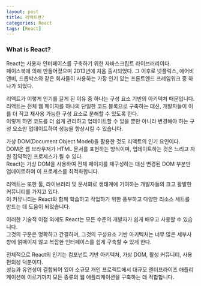 ```yaml
---
layout: post
title: 리액트란?
categories: React
tags: [React]
---
```


### What is React?

React는 사용자 인터페이스를 구축하기 위한 자바스크립트 라이브러리이다.  
페이스북에 의해 만들어졌으며 2013년에 처음 출시되었다. 그 이후로 넷플릭스, 에어비앤비, 드롭박스와 같은 회사들이 사용하는 가장 인기 있는 프론트엔드 프레임워크 중 하나가 되었다.

리액트가 이렇게 인기를 끌게 된 이유 중 하나는 구성 요소 기반의 아키텍처 때문입니다.  
리액트는 전체 웹 페이지를 하나의 단일한 코드 블록으로 구축하는 대신, 개발자들이 이를 더 작고 재사용 가능한 구성 요소로 분해할 수 있도록 한다.  
이렇게 하면 코드를 더 쉽게 관리하고 업데이트할 수 있을 뿐만 아니라 변경해야 하는 구성 요소만 업데이트하여 성능을 향상시킬 수 있습니다.

가상 DOM(Document Object Model)을 활용한 것도 리액트의 인기 요인이다.  
DOM은 웹 브라우저가 HTML 문서를 표현하는 방식이며, 업데이트하는 것은 느리고 자원 집약적인 프로세스가 될 수 있다.  
React는 가상 DOM을 사용하여 전체 페이지를 재구성하는 대신 변경된 DOM 부분만 업데이트하여 이 프로세스를 최적화합니다.

리액트는 또한 툴, 라이브러리 및 문서화로 생태계에 기여하는 개발자들의 크고 활발한 커뮤니티를 가지고 있다.  
이 커뮤니티는 React와 함께 학습하고 작업하기 위한 풍부하고 다양한 리소스 세트를 만드는 데 도움이 되었습니다.

이러한 기술적 이점 외에도 React는 모든 수준의 개발자가 쉽게 배우고 사용할 수 있습니다.  
그것의 구문은 명확하고 간결하며, 그것의 구성요소 기반 아키텍처는 너무 많은 세부사항에 얽매이지 않고 복잡한 인터페이스를 쉽게 구축할 수 있게 한다.

전체적으로 React의 인기는 컴포넌트 기반 아키텍처, 가상 DOM, 활성 커뮤니티, 사용 편의성 덕분이다.  
성능과 유연성이 결합되어 있어 소규모 개인 프로젝트에서 대규모 엔터프라이즈 애플리케이션에 이르기까지 모든 종류의 웹 애플리케이션을 구축하는 데 적합합니다.
